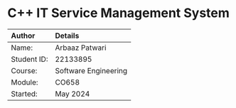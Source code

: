 # C++ IT Service Management System

| Author | Details |
|:--- |:--- |
| Name: | Arbaaz Patwari |
| Student ID: | 22133895 |
| Course: | Software Engineering |
| Module: | CO658 |
| Started: | May 2024 |

